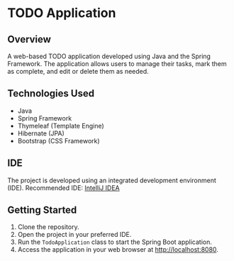# TODO Application

## Overview

A web-based TODO application developed using Java and the Spring Framework. The application allows users to manage their tasks, mark them as complete, and edit or delete them as needed.

## Technologies Used

- Java
- Spring Framework
- Thymeleaf (Template Engine)
- Hibernate (JPA)
- Bootstrap (CSS Framework)

## IDE

The project is developed using an integrated development environment (IDE). Recommended IDE: [IntelliJ IDEA](https://www.jetbrains.com/idea/)

## Getting Started

1. Clone the repository.
2. Open the project in your preferred IDE.
3. Run the `TodoApplication` class to start the Spring Boot application.
4. Access the application in your web browser at [http://localhost:8080](http://localhost:8080).
